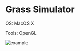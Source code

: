 Grass Simulator
====================

OS: MacOS X

Tools: OpenGL

![example](http://joxi.net/eAO0XNehxxdxqr.jpg)
